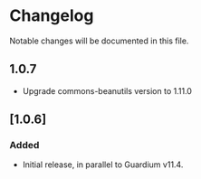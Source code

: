 
# Changelog
Notable changes will be documented in this file.

## 1.0.7
- Upgrade commons-beanutils version to 1.11.0

## [1.0.6]

### Added
- Initial release, in parallel to Guardium v11.4.
